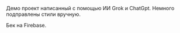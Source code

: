 Демо проект написанный с помощью ИИ Grok и ChatGpt.
Немного подправлены стили вручную.

Бек на Firebase.
